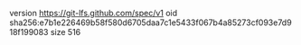 version https://git-lfs.github.com/spec/v1
oid sha256:e7b1e226469b58f580d6705daa7c1e5433f067b4a85273cf093e7d918f199083
size 516
